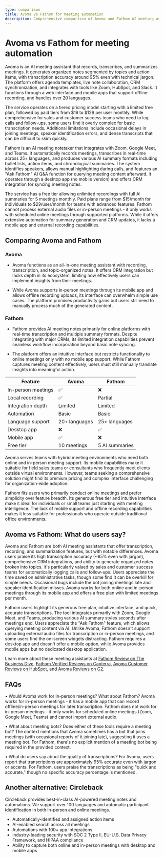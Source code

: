 ```yaml
---
type: comparison
title: Avoma vs Fathom for meeting automation
description: Comprehensive comparison of Avoma and Fathom AI meeting assistants, covering features, pricing, transcription quality, and use cases for both online and in-person meetings.
---
```


# Avoma vs Fathom for meeting automation

Avoma is an AI meeting assistant that records, transcribes, and summarizes meetings. It generates organized notes segmented by topics and action items, with transcription accuracy around 95% even with technical jargon. The platform offers agenda templates, live note collaboration, CRM synchronization, and integrates with tools like Zoom, HubSpot, and Slack. It functions through a web interface and mobile apps that support offline recording, and handles over 20 languages.

The service operates on a tiered pricing model starting with a limited free plan, followed by paid tiers from $19 to $129 per user monthly. While comprehensive for sales and customer success teams who need to log calls and follow-ups, some users find it overly complex for basic transcription needs. Additional limitations include occasional delays in joining meetings, speaker identification errors, and dense transcripts that can be difficult to skim quickly.

Fathom is an AI meeting notetaker that integrates with Zoom, Google Meet, and Teams. It automatically records meetings, transcribes in real-time across 25+ languages, and produces various AI summary formats including bullet lists, action items, and chronological summaries. The system identifies speakers, allows manual highlighting during calls, and features an "Ask Fathom" AI Q&A function for querying meeting content afterward. It operates through a desktop app (no mobile version) and offers CRM integration for syncing meeting notes.

The service has a free tier allowing unlimited recordings with full AI summaries for 5 meetings monthly. Paid plans range from $15/month for individuals to $29/user/month for teams with advanced features. Fathom cannot process external audio files or in-person meetings - it only works with scheduled online meetings through supported platforms. While it offers extensive automation for summary generation and CRM updates, it lacks a mobile app and external recording capabilities.

## Comparing Avoma and Fathom

### Avoma

* Avoma functions as an all-in-one meeting assistant with recording, transcription, and topic-organized notes. It offers CRM integration but lacks depth in its ecosystem, limiting how effectively users can implement insights from their meetings.

* While Avoma supports in-person meetings through its mobile app and allows offline recording uploads, its interface can overwhelm simple use cases. The platform promises productivity gains but users still need to manually process much of the generated content.

### Fathom

* Fathom provides AI meeting notes primarily for online platforms with real-time transcription and multiple summary formats. Despite integrating with major CRMs, its limited integration capabilities prevent seamless workflow incorporation beyond basic note syncing.

* The platform offers an intuitive interface but restricts functionality to online meetings only with no mobile app support. While Fathom captures meeting content effectively, users must still manually translate insights into meaningful action.

| Feature | Avoma | Fathom |
|---------|-------|--------|
| In-person meetings | ✅ | ❌ |
| Local recording | ✅ | Partial |
| Integration depth | Limited | Limited |
| Automation | Basic | Basic |
| Language support | 20+ languages | 25+ languages |
| Desktop app | ❌ | ✅ |
| Mobile app | ✅ | ❌ |
| Free tier | 10 meetings | 5 AI summaries |

Avoma serves teams with hybrid meeting environments who need both online and in-person meeting support. Its mobile capabilities make it suitable for field sales teams or consultants who frequently meet clients outside virtual environments. However, teams seeking a comprehensive solution might find its premium pricing and complex interface challenging for organization-wide adoption.

Fathom fits users who primarily conduct online meetings and prefer simplicity over feature breadth. Its generous free tier and intuitive interface make it ideal for individuals or small teams just starting with meeting intelligence. The lack of mobile support and offline recording capabilities makes it less suitable for professionals who operate outside traditional office environments.

## Avoma vs Fathom: What do users say?

Avoma and Fathom are both AI meeting assistants that offer transcription, recording, and summarization features, but with notable differences. Avoma users praise its high transcription accuracy (~95% even with jargon), comprehensive CRM integrations, and ability to generate organized notes broken into topics. It's particularly valued by sales and customer success teams for automatically logging calls and follow-ups. Users appreciate the time saved on administrative tasks, though some find it can be overkill for simple needs. Occasional bugs include the bot joining meetings late and speaker identification misses. Avoma works for both online and in-person meetings through its mobile app and offers a free plan with limited meetings per month.

Fathom users highlight its generous free plan, intuitive interface, and quick, accurate transcriptions. The tool integrates primarily with Zoom, Google Meet, and Teams, producing various AI summary styles seconds after meetings end. Users appreciate the "Ask Fathom" feature, which allows querying meeting content via AI. Unlike Avoma, Fathom doesn't support uploading external audio files for transcription or in-person meetings, and some users find the on-screen widgets distracting. Fathom requires a desktop app and doesn't offer a mobile option, while Avoma provides mobile apps but no dedicated desktop application.

Learn more about these meeting assistants at [Fathom Review on The Business Dive](https://thebusinessdive.com/fathom-review), [Fathom Verified Reviews on Capterra](https://www.capterra.com/p/276054/Fathom/reviews/), [Avoma Customer Reviews on HubSpot](https://ecosystem.hubspot.com/marketplace/apps/avoma/reviews), and [Avoma Reviews on G2](https://www.g2.com/products/avoma/reviews).

## FAQs 
• Would Avoma work for in-person meetings? What about Fathom?
Avoma works for in-person meetings - it has a mobile app that can record offline/in-person meetings for later transcription. Fathom does not work for in-person meetings - it only works for scheduled online meetings (Zoom, Google Meet, Teams) and cannot import external audio.

• What about meeting bots? Does either of these tools require a meeting bot?
The context mentions that Avoma sometimes has a bot that joins meetings (with occasional reports of it joining late), suggesting it uses a meeting bot. For Fathom, there's no explicit mention of a meeting bot being required in the provided context.

• What do users say about the quality of transcriptions?
For Avoma, users report that transcriptions are approximately 95% accurate even with jargon or accents. For Fathom, users praise the transcriptions as being "quick and accurate," though no specific accuracy percentage is mentioned.

## Another alternative: Circleback
Circleback provides best-in-class AI-powered meeting notes and automations. We support over 100 languages and automatic participant identification in both in-person and online meetings.
* Automatically-identified and assigned action items
* AI-enabled search across all meetings
* Automations with 100+ app integrations
* Industry-leading security with SOC 2 Type II, EU-U.S. Data Privacy Framework, and HIPAA compliance
* Ability to capture both online and in-person meetings with desktop and mobile apps